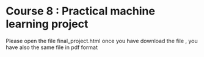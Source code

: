# Course 8 : Practical machine learning project
Please open the file final_project.html once you have download the file , you have also the same file in pdf format 
